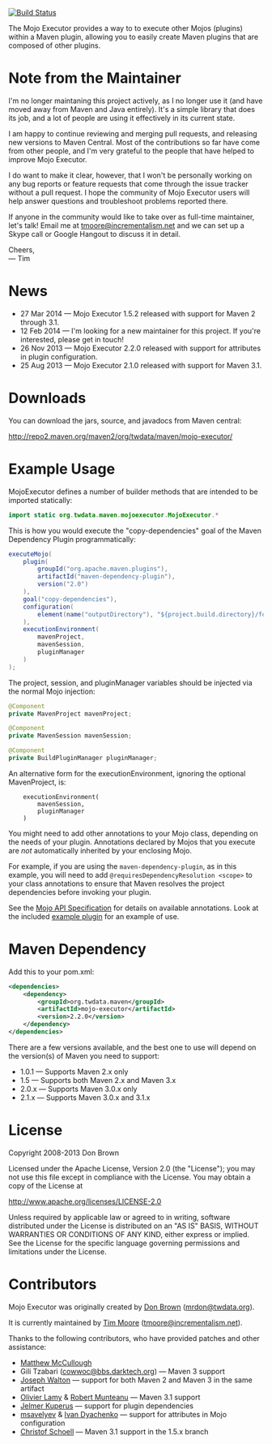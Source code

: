 [![Build Status](https://travis-ci.org/TimMoore/mojo-executor.svg?branch=master)](https://travis-ci.org/TimMoore/mojo-executor)

The Mojo Executor provides a way to to execute other Mojos (plugins) within a Maven plugin, allowing you to easily create Maven plugins that are composed of other plugins.

Note from the Maintainer
========================

I'm no longer maintaning this project actively, as I no longer use it (and have moved away from Maven and Java entirely). It's a simple library that does its job, and a lot of people are using it effectively in its current state.

I am happy to continue reviewing and merging pull requests, and releasing new versions to Maven Central. Most of the contributions so far have come from other people, and I'm very grateful to the people that have helped to improve Mojo Executor.

I do want to make it clear, however, that I won't be personally working on any bug reports or feature requests that come through the issue tracker without a pull request. I hope the community of Mojo Executor users will help answer questions and troubleshoot problems reported there.

If anyone in the community would like to take over as full-time maintainer, let's talk! Email me at tmoore@incrementalism.net and we can set up a Skype call or Google Hangout to discuss it in detail.

Cheers,  
&mdash; Tim

News
====

- 27 Mar 2014 &mdash; Mojo Executor 1.5.2 released with support for Maven 2 through 3.1.
- 12 Feb 2014 &mdash; I'm looking for a new maintainer for this project. If you're interested, please get in touch!
- 26 Nov 2013 &mdash; Mojo Executor 2.2.0 released with support for attributes in plugin configuration.
- 25 Aug 2013 &mdash; Mojo Executor 2.1.0 released with support for Maven 3.1.

Downloads
=========

You can download the jars, source, and javadocs from Maven central:

http://repo2.maven.org/maven2/org/twdata/maven/mojo-executor/

Example Usage
=============

MojoExecutor defines a number of builder methods that are intended to be imported statically:

``` java
import static org.twdata.maven.mojoexecutor.MojoExecutor.*
```

This is how you would execute the "copy-dependencies" goal of the Maven Dependency Plugin programmatically:

``` java
executeMojo(
    plugin(
        groupId("org.apache.maven.plugins"),
        artifactId("maven-dependency-plugin"),
        version("2.0")
    ),
    goal("copy-dependencies"),
    configuration(
        element(name("outputDirectory"), "${project.build.directory}/foo")
    ),
    executionEnvironment(
        mavenProject,
        mavenSession,
        pluginManager
    )
);
```

The project, session, and pluginManager variables should be injected via the normal Mojo injection:

``` java
@Component
private MavenProject mavenProject;

@Component
private MavenSession mavenSession;

@Component
private BuildPluginManager pluginManager;
```

An alternative form for the executionEnvironment, ignoring the optional MavenProject, is: 
```
    executionEnvironment(
        mavenSession,
        pluginManager
    )
```
You might need to add other annotations to your Mojo class, depending on the needs of your plugin. Annotations declared by Mojos that you execute are _not_ automatically inherited by your enclosing Mojo.

For example, if you are using the `maven-dependency-plugin`, as in this example, you will need to add `@requiresDependencyResolution <scope>` to your class annotations to ensure that Maven resolves the project dependencies before invoking your plugin.

See the [Mojo API Specification][mojo-api] for details on available annotations. Look at the included [example plugin](mojo-executor-maven-plugin/) for an example of use.

Maven Dependency
================

Add this to your pom.xml:

``` xml
<dependencies>
    <dependency>
        <groupId>org.twdata.maven</groupId>
        <artifactId>mojo-executor</artifactId>
        <version>2.2.0</version>
    </dependency>
</dependencies>
```

There are a few versions available, and the best one to use will depend on the version(s) of Maven you need to support:

  - 1.0.1 &mdash; Supports Maven 2.x only
  - 1.5   &mdash; Supports both Maven 2.x and Maven 3.x
  - 2.0.x &mdash; Supports Maven 3.0.x only
  - 2.1.x &mdash; Supports Maven 3.0.x and 3.1.x

License
=======

Copyright 2008-2013 Don Brown

Licensed under the Apache License, Version 2.0 (the "License"); you may not use this file except in compliance with the License. You may obtain a copy of the License at

   http://www.apache.org/licenses/LICENSE-2.0

Unless required by applicable law or agreed to in writing, software distributed under the License is distributed on an "AS IS" BASIS, WITHOUT WARRANTIES OR CONDITIONS OF ANY KIND, either express or implied. See the License for the specific language governing permissions and limitations under the License.

Contributors
============

Mojo Executor was originally created by [Don Brown][mrdon] (mrdon@twdata.org).

It is currently maintained by [Tim Moore][TimMoore] (tmoore@incrementalism.net).

Thanks to the following contributors, who have provided patches and other assistance:

-   [Matthew McCullough][matthewmccullough]
-   Gili Tzabari (cowwoc@bbs.darktech.org) &mdash; Maven 3 support
-   [Joseph Walton][josephw] &mdash; support for both Maven 2 and Maven 3 in the same artifact
-   [Olivier Lamy][olamy] &amp; [Robert Munteanu][rombert] &mdash; Maven 3.1 support
-   [Jelmer Kuperus][jelmerk] &mdash; support for plugin dependencies
-   [msavelyev][msavelyev] &amp; [Ivan Dyachenko][ivan-dyachenko] &mdash; support for attributes in Mojo configuration
-   [Christof Schoell][cschoell] &mdash; Maven 3.1 support in the 1.5.x branch

[mrdon]: https://github.com/mrdon
[TimMoore]: https://github.com/TimMoore/
[matthewmccullough]: https://github.com/matthewmccullough
[josephw]: https://github.com/josephw
[olamy]: https://github.com/olamy
[rombert]: https://github.com/rombert
[jelmerk]: https://github.com/jelmerk
[msavelyev]: https://github.com/msavelyev
[ivan-dyachenko]: https://github.com/ivan-dyachenko
[cschoell]: https://github.com/cschoell

[mojo-api]: http://maven.apache.org/developers/mojo-api-specification.html

